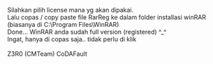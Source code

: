 Silahkan pilih license mana yg akan dipakai.<br/>
Lalu copas / copy paste file RarReg ke dalam folder installasi winRAR (biasanya di C:\Program Files\WinRAR)<br/>
Done... WinRAR anda sudah full version (registered) ^_^<br/>
Ingat, hanya di copas saja.. tidak perlu di klik<br/>
<br/>
Z3R0 (CMTeam)
CoDAFault
